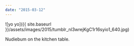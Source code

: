 ```yaml
---
date: "2015-03-12"
---
```


![yo yo]({{ site.baseurl }}/assets/images/2015/tumblr_nl3wrejKgC1r16syio1_640.jpg)

Nudiebum on the kitchen table.
